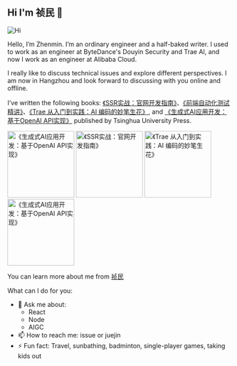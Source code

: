 ## Hi I'm 祯民 👋

![Hi](https://imgs.qiubiaoqing.com/qiubiaoqing/imgs/60760673df67249T.gif)

Hello, I’m Zhenmin. I’m an ordinary engineer and a half-baked writer. I used to work as an engineer at ByteDance's Douyin Security and Trae AI, and now I work as an engineer at Alibaba Cloud.

I really like to discuss technical issues and explore different perspectives. I am now in Hangzhou and look forward to discussing with you online and offline.

I’ve written the following books: [《SSR实战：官网开发指南》](https://juejin.cn/book/7137945369635192836?utm_source=course_list)、[《前端自动化测试精讲》](https://juejin.cn/book/7174044519350927395?utm_source=course_list)、[《Trae 从入门到实践：AI 编码的妙笔生花》](https://juejin.cn/book/7468318866599673907?utm_source=course_list), and [《生成式AI应用开发：基于OpenAI API实现》](https://www.tup.com.cn/booksCenter/book_10711401.html) published by Tsinghua University Press.

<img src="https://p6-juejin.byteimg.com/tos-cn-i-k3u1fbpfcp/5ba9dbd9622749b294312586219562f7~tplv-k3u1fbpfcp-jj:225:315:0:0:q95.avis" width="150px" alt="《生成式AI应用开发：基于OpenAI API实现》"/>
<img src="https://p1-juejin.byteimg.com/tos-cn-i-k3u1fbpfcp/f34dbfc5707c4140a76bef55cb9619ae~tplv-k3u1fbpfcp-jj:225:315:0:0:q95.avis" width="150px" alt="《SSR实战：官网开发指南》"/>
<img src="https://p1-juejin.byteimg.com/tos-cn-i-k3u1fbpfcp/27d0e79620e34274ab845f358abac2fd~tplv-k3u1fbpfcp-jj:225:315:0:0:q95.avis#?w=1950&h=2730&s=2341138&e=png&b=1b1720" width="150px" alt="《Trae 从入门到实践：AI 编码的妙笔生花》"/>
<img src="https://www.tup.com.cn/upload/bigbookimg/107114-01.jpg" width="150px" alt="《生成式AI应用开发：基于OpenAI API实现》"/>

You can learn more about me from [祯民](https://juejin.cn/user/2714061017452557)

What can I do for you:
- 💬 Ask me about:
    - React
    - Node
    - AIGC
- 📫 How to reach me: issue or juejin
- ⚡ Fun fact: Travel, sunbathing, badminton, single-player games, taking kids out
